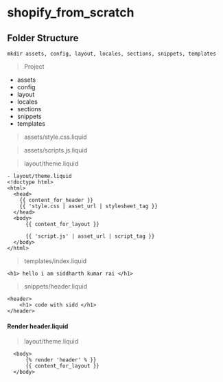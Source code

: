 # shopify_from_scratch
## Folder Structure
```terminal
mkdir assets, config, layout, locales, sections, snippets, templates
```
> Project
- assets
- config
- layout
- locales
- sections
- snippets
- templates

> assets/style.css.liquid

> assets/scripts.js.liquid

> layout/theme.liquid
```liquid
- layout/theme.liquid
<!doctype html>
<html>
  <head>
    {{ content_for_header }}
    {{ 'style.css | asset_url | stylesheet_tag }}
  </head>
  <body>
      {{ content_for_layout }}

      {{ 'script.js' | asset_url | script_tag }}
  </body>
</html>
```
> templates/index.liquid
```
<h1> hello i am siddharth kumar rai </h1>
```
> snippets/header.liquid
```liquid
<header>
    <h1> code with sidd </h1>
</header>
```
#### Render header.liquid
> layout/theme.liquid
```liquid
  <body>
      {% render 'header' % }}
      {{ content_for_layout }}
  </body>
```





